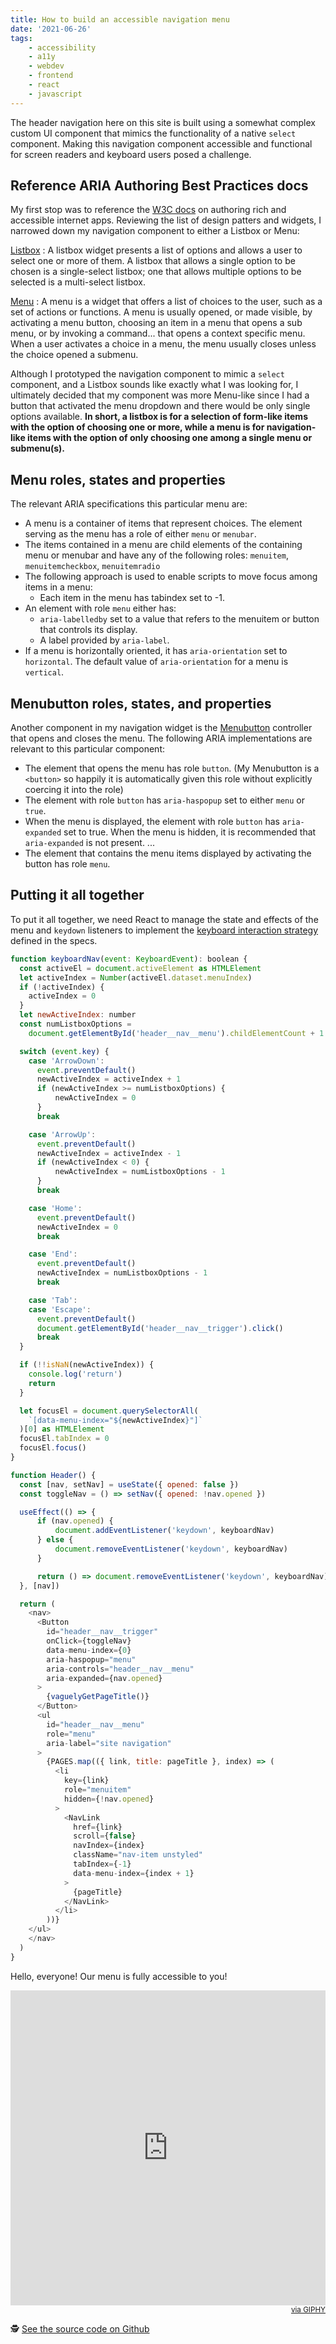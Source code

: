 ```yaml
---
title: How to build an accessible navigation menu
date: '2021-06-26'
tags:
    - accessibility
    - a11y
    - webdev
    - frontend
    - react
    - javascript
---
```


The header navigation here on this site is built using a somewhat complex custom UI component that mimics the functionality of a native `select` component. Making this navigation component accessible and functional for screen readers and keyboard users posed a challenge. <!-- more -->

## Reference ARIA Authoring Best Practices docs

My first stop was to reference the [W3C docs](https://www.w3.org/TR/wai-aria-practices-1.1/) on authoring rich and accessible internet apps. Reviewing the list of design patters and widgets, I narrowed down my navigation component to either a Listbox or Menu:

[Listbox](https://www.w3.org/TR/wai-aria-practices-1.1/#Listbox)
: A listbox widget presents a list of options and allows a user to select one or more of them. A listbox that allows a single option to be chosen is a single-select listbox; one that allows multiple options to be selected is a multi-select listbox.

[Menu](https://www.w3.org/TR/wai-aria-practices-1.1/#menu)
: A menu is a widget that offers a list of choices to the user, such as a set of actions or functions. A menu is usually opened, or made visible, by activating a menu button, choosing an item in a menu that opens a sub menu, or by invoking a command... that opens a context specific menu. When a user activates a choice in a menu, the menu usually closes unless the choice opened a submenu.

Although I prototyped the navigation component to mimic a `select` component, and a Listbox sounds like exactly what I was looking for, I ultimately decided that my component was more Menu-like since I had a button that activated the menu dropdown and there would be only single options available. **In short, a listbox is for a selection of form-like items with the option of choosing one or more, while a menu is for navigation-like items with the option of only choosing one among a single menu or submenu(s).**

## Menu roles, states and properties

The relevant ARIA specifications this particular menu are:

-   A menu is a container of items that represent choices. The element serving as the menu has a role of either `menu` or `menubar`.
-   The items contained in a menu are child elements of the containing menu or menubar and have any of the following roles: `menuitem`, `menuitemcheckbox`, `menuitemradio`
-   The following approach is used to enable scripts to move focus among items in a menu:
    -   Each item in the menu has tabindex set to -1.
-   An element with role `menu` either has:
    -   `aria-labelledby` set to a value that refers to the menuitem or button that controls its display.
    -   A label provided by `aria-label`.
-   If a menu is horizontally oriented, it has `aria-orientation` set to `horizontal`. The default value of `aria-orientation` for a menu is `vertical`.

## Menubutton roles, states, and properties

Another component in my navigation widget is the [Menubutton](https://www.w3.org/TR/wai-aria-practices-1.1/#menubutton) controller that opens and closes the menu. The following ARIA implementations are relevant to this particular component:

-   The element that opens the menu has role `button`. (My Menubutton is a `<button>` so happily it is automatically given this role without explicitly coercing it into the role)
-   The element with role `button` has `aria-haspopup` set to either `menu` or `true`.
-   When the menu is displayed, the element with role `button` has `aria-expanded` set to true. When the menu is hidden, it is recommended that `aria-expanded` is not present. ...
-   The element that contains the menu items displayed by activating the button has role `menu`.

## Putting it all together

To put it all together, we need React to manage the state and effects of the menu and `keydown` listeners to implement the [keyboard interaction strategy](https://www.w3.org/TR/wai-aria-practices-1.1/#keyboard-interaction-12) defined in the specs.

```javascript
function keyboardNav(event: KeyboardEvent): boolean {
  const activeEl = document.activeElement as HTMLElement
  let activeIndex = Number(activeEl.dataset.menuIndex)
  if (!activeIndex) {
    activeIndex = 0
  }
  let newActiveIndex: number
  const numListboxOptions =
    document.getElementById('header__nav__menu').childElementCount + 1 // Account for button

  switch (event.key) {
    case 'ArrowDown':
      event.preventDefault()
      newActiveIndex = activeIndex + 1
      if (newActiveIndex >= numListboxOptions) {
          newActiveIndex = 0
      }
      break

    case 'ArrowUp':
      event.preventDefault()
      newActiveIndex = activeIndex - 1
      if (newActiveIndex < 0) {
          newActiveIndex = numListboxOptions - 1
      }
      break

    case 'Home':
      event.preventDefault()
      newActiveIndex = 0
      break

    case 'End':
      event.preventDefault()
      newActiveIndex = numListboxOptions - 1
      break

    case 'Tab':
    case 'Escape':
      event.preventDefault()
      document.getElementById('header__nav__trigger').click()
      break
  }

  if (!!isNaN(newActiveIndex)) {
    console.log('return')
    return
  }

  let focusEl = document.querySelectorAll(
    `[data-menu-index="${newActiveIndex}"]`
  )[0] as HTMLElement
  focusEl.tabIndex = 0
  focusEl.focus()
}

function Header() {
  const [nav, setNav] = useState({ opened: false })
  const toggleNav = () => setNav({ opened: !nav.opened })

  useEffect(() => {
      if (nav.opened) {
          document.addEventListener('keydown', keyboardNav)
      } else {
          document.removeEventListener('keydown', keyboardNav)
      }

      return () => document.removeEventListener('keydown', keyboardNav)
  }, [nav])

  return (
    <nav>
      <Button
        id="header__nav__trigger"
        onClick={toggleNav}
        data-menu-index={0}
        aria-haspopup="menu"
        aria-controls="header__nav__menu"
        aria-expanded={nav.opened}
      >
        {vaguelyGetPageTitle()}
      </Button>
      <ul
        id="header__nav__menu"
        role="menu"
        aria-label="site navigation"
      >
        {PAGES.map(({ link, title: pageTitle }, index) => (
          <li
            key={link}
            role="menuitem"
            hidden={!nav.opened}
          >
            <NavLink
              href={link}
              scroll={false}
              navIndex={index}
              className="nav-item unstyled"
              tabIndex={-1}
              data-menu-index={index + 1}
            >
              {pageTitle}
            </NavLink>
          </li>
        ))}
    </ul>
    </nav>
  )
}
```

Hello, everyone! Our menu is fully accessible to you!

<div style="width:100%;height:0;padding-bottom:100%;position:relative;"><iframe src="https://giphy.com/embed/2auZhSgFn714e9CrFO" width="100%" height="100%" style="position:absolute" frameBorder="0" class="giphy-embed" allowFullScreen></iframe></div><small style="display:flex;justify-content:flex-end;"><a href="https://giphy.com/gifs/hello-all-helloall-2auZhSgFn714e9CrFO">via GIPHY</a></small>

🕵️ [See the source code on Github](https://github.com/dr-spaceman/mattberti.com/blob/main/components/Layout.tsx)
